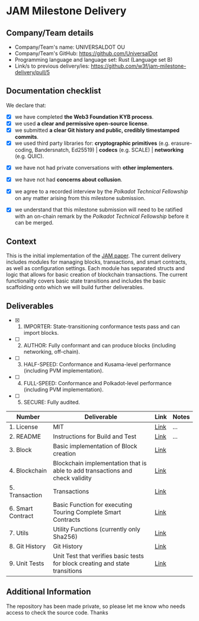 # JAM Milestone Delivery 


## Company/Team details

- Company/Team's name: UNIVERSALDOT OU
- Company/Team's GitHub: https://github.com/UniversalDot
- Programming language and language set: Rust (Language set B)
- Link/s to previous delivery/ies: https://github.com/w3f/jam-milestone-delivery/pull/5


## Documentation checklist


We declare that:

- [x] we have completed **the Web3 Foundation KYB process**.
- [x] we used **a clear and permissive open-source license**.
- [x] we submitted **a clear Git history and public, credibly timestamped commits**.
- [x] we used third party libraries for: **cryptographic primitives** (e.g. erasure-coding, Bandersnatch, Ed25519) | **codecs** (e.g. SCALE) | **networking** (e.g. QUIC).
<!-- - [ ] we provided **Gas, trie/DB, signature-verification, and availability (EC/DB) performance tests** to be run on standard hardware.
- [ ] we viewed the following **JAM implementation code** before | during our implementation. -->
- [x] we have not had private conversations with **other implementers**.
- [x] we have not had **concerns about collusion**.
- [x] we agree to a recorded interview by the *Polkadot Technical Fellowship* on any matter arising from this milestone submission.
- [x] we understand that this milestone submission will need to be ratified with an on-chain remark by the *Polkadot Technical Fellowship* before it can be merged.



## Context


This is the initial implementation of the [JAM paper](https://graypaper.com/). The current delivery includes modules for managing blocks, transactions, and smart contracts, as well as configuration settings. Each module has separated structs and logic that allows for basic creation of blockchain transactions. The current functionality covers basic state transitions and includes the basic scaffolding onto which we will build further deliverables. 


## Deliverables


- [x] 1. IMPORTER: State-transitioning conformance tests pass and can import blocks.
- [ ] 2. AUTHOR: Fully conformant and can produce blocks (including networking, off-chain).
- [ ] 3. HALF-SPEED: Conformance and Kusama-level performance (including PVM implementation).
- [ ] 4. FULL-SPEED: Conformance and Polkadot-level performance (including PVM implementation).
- [ ] 5. SECURE: Fully audited.




| Number	| Deliverable	| Link	 | Notes |
|---------|-------------|--------|-------|
|1. License	      | MIT	        | [Link](https://github.com/UniversalDot/JAM/blob/master/LICENSE)	   |...    |
|2.	README      | Instructions for Build and Test        | [Link](https://github.com/UniversalDot/JAM/blob/master/README.md)	   |...    |
|3.	Block      |Basic implementation of Block creation        | [Link](https://github.com/UniversalDot/JAM/blob/master/jam/src/block.rs)  |  |
|4. Blockchain	      | Blockchain implementation that is able to add transactions and check validity	        | [Link](https://github.com/UniversalDot/JAM/blob/master/jam/src/blockchain.rs)	   |  |
|5.	Transaction      | Transactions         | [Link](https://github.com/UniversalDot/JAM/blob/master/jam/src/transaction.rs)	   |   |
|6. Smart Contract      | Basic Function for executing Touring Complete Smart Contracts	        | [Link](https://github.com/UniversalDot/JAM/blob/master/jam/src/smart_contract.rs)	   |    |
|7.	Utils      | Utility Functions (currently only Sha256)      | [Link](https://github.com/UniversalDot/JAM/blob/master/jam/src/utils.rs)	   |  |
|8.	Git History      | Git History     | [Link](https://github.com/UniversalDot/JAM/commits/master/)	   |   |
|9.	Unit Tests    | Unit Test that verifies basic tests for block creating and state transitions   | [Link](https://github.com/UniversalDot/JAM/blob/master/jam/tests/tests.rs)	   |   |


## Additional Information

The repository has been made private, so please let me know who needs access to check the source code. Thanks 




